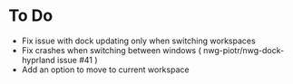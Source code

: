 # To Do

 - Fix issue with dock updating only when switching workspaces
 - Fix crashes when switching between windows ( nwg-piotr/nwg-dock-hyprland issue #41 )
 - Add an option to move to current workspace